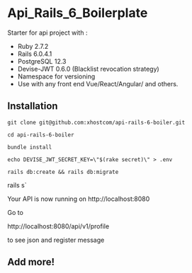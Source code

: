 # Api_Rails_6_Boilerplate

Starter for api project with :
- Ruby 2.7.2
- Rails 6.0.4.1
- PostgreSQL 12.3
- Devise-JWT 0.6.0 (Blacklist revocation strategy)
- Namespace for versioning
- Use with any front end Vue/React/Angular/  and others.

## Installation

`git clone git@github.com:xhostcom/api-rails-6-boiler.git`

`cd api-rails-6-boiler`

`bundle install`

`echo DEVISE_JWT_SECRET_KEY=\"$(rake secret)\" > .env`

`rails db:create && rails db:migrate`

 rails s`

Your API is now running on http://localhost:8080

Go to

http://localhost:8080/api/v1/profile

to see json and register message


## Add more!
